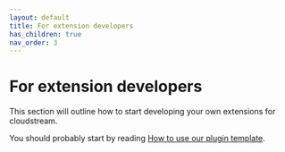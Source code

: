 ```yaml
---
layout: default
title: For extension developers
has_children: true
nav_order: 3
---
```


# For extension developers
This section will outline how to start developing your own extensions for cloudstream. 

You should probably start by reading [How to use our plugin template](./using-plugin-template.md).
